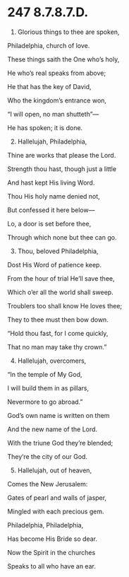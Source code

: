 # 247 8.7.8.7.D.

1.  Glorious things to thee are spoken,

Philadelphia, church of love.

These things saith the One who’s holy,

He who’s real speaks from above;

He that has the key of David,

Who the kingdom’s entrance won,

“I will open, no man shutteth”—

He has spoken; it is done.

2.  Hallelujah, Philadelphia,

Thine are works that please the Lord.

Strength thou hast, though just a little

And hast kept His living Word.

Thou His holy name denied not,

But confessed it here below—

Lo, a door is set before thee,

Through which none but thee can go.

3.  Thou, beloved Philadelphia,

Dost His Word of patience keep.

From the hour of trial He’ll save thee,

Which o’er all the world shall sweep.

Troublers too shall know He loves thee;

They to thee must then bow down.

“Hold thou fast, for I come quickly,

That no man may take thy crown.”

4.  Hallelujah, overcomers,

“In the temple of My God,

I will build them in as pillars,

Nevermore to go abroad.”

God’s own name is written on them

And the new name of the Lord.

With the triune God they’re blended;

They’re the city of our God.

5.  Hallelujah, out of heaven,

Comes the New Jerusalem:

Gates of pearl and walls of jasper,

Mingled with each precious gem.

Philadelphia, Philadelphia,

Has become His Bride so dear.

Now the Spirit in the churches

Speaks to all who have an ear.

